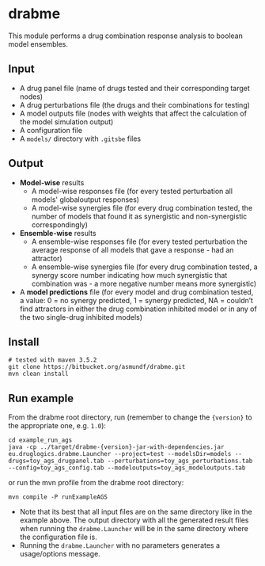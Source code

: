 # drabme

This module performs a drug combination response analysis to boolean model 
ensembles. 

## Input

- A drug panel file (name of drugs tested and their corresponding target nodes)
- A drug perturbations file (the drugs and their combinations for testing)
- A model outputs file (nodes with weights that affect the calculation of the 
model simulation output)
- A configuration file
- A `models/` directory with `.gitsbe` files

## Output

- **Model-wise** results
    - A model-wise responses file (for every tested perturbation all models' 
    globaloutput responses)
    - A model-wise synergies file (for every drug combination tested, the number
    of models that found it as synergistic and non-synergistic correspondingly)
- **Ensemble-wise** results
    - A ensemble-wise responses file (for every tested perturbation the average 
    response of all models that gave a response - had an attractor)
    - A ensemble-wise synergies file (for every drug combination tested, a 
    synergy score number indicating how much synergistic that combination was - 
    a more negative number means more synergistic)
- A **model predictions** file (for every model and drug combination tested,
 a value: 0 = no synergy predicted, 1 = synergy predicted, NA = couldn’t find 
 attractors in either the drug combination inhibited model or in any of the 
 two single-drug inhibited models)

## Install

```
# tested with maven 3.5.2
git clone https://bitbucket.org/asmundf/drabme.git
mvn clean install
```

## Run example

From the drabme root directory, run (remember to change the `{version}` to the 
appropriate one, e.g. `1.0`):

```
cd example_run_ags
java -cp ../target/drabme-{version}-jar-with-dependencies.jar eu.druglogics.drabme.Launcher --project=test --modelsDir=models --drugs=toy_ags_drugpanel.tab --perturbations=toy_ags_perturbations.tab --config=toy_ags_config.tab --modeloutputs=toy_ags_modeloutputs.tab
```

or run the mvn profile from the drabme root directory:
```
mvn compile -P runExampleAGS
```

- Note that its best that all input files are on the same directory like in the 
example above. The output directory with all the generated result files when 
running the `drabme.Launcher` will be in the same directory where the 
configuration file is.
- Running the `drabme.Launcher` with no parameters generates a usage/options 
message.